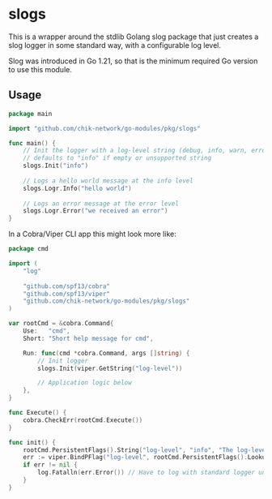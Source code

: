 # slogs

This is a wrapper around the stdlib Golang slog package that just creates a slog logger in some standard way, with a configurable log level.

Slog was introduced in Go 1.21, so that is the minimum required Go version to use this module.

## Usage

```go
package main

import "github.com/chik-network/go-modules/pkg/slogs"

func main() {
	// Init the logger with a log-level string (debug, info, warn, error)
	// defaults to "info" if empty or unsupported string 
	slogs.Init("info")
	
	// Logs a hello world message at the info level
	slogs.Logr.Info("hello world")
	
	// Logs an error message at the error level 
	slogs.Logr.Error("we received an error")
}
```

In a Cobra/Viper CLI app this might look more like:

```go
package cmd

import (
	"log"
	
	"github.com/spf13/cobra"
	"github.com/spf13/viper"
	"github.com/chik-network/go-modules/pkg/slogs"
)

var rootCmd = &cobra.Command{
	Use:   "cmd",
	Short: "Short help message for cmd",

	Run: func(cmd *cobra.Command, args []string) {
		// Init logger
		slogs.Init(viper.GetString("log-level"))

		// Application logic below
	},
}

func Execute() {
	cobra.CheckErr(rootCmd.Execute())
}

func init() {
	rootCmd.PersistentFlags().String("log-level", "info", "The log-level for the application, can be one of info, warn, error, debug.")
	err := viper.BindPFlag("log-level", rootCmd.PersistentFlags().Lookup("log-level"))
	if err != nil {
		log.Fatalln(err.Error()) // Have to log with standard logger until the slog logger is initialized
	}
}
```